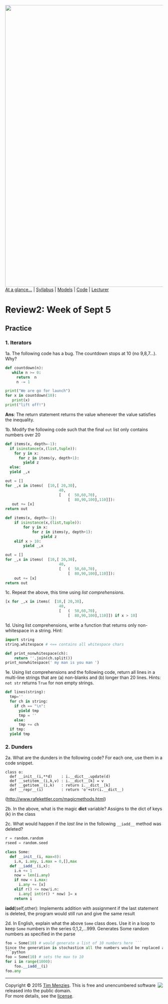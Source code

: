[<img width=900 src="https://raw.githubusercontent.com/txt/mase/master/img/banner1.png">](https://github.com/txt/mase/blob/master/README.md)   
[At a glance...](https://github.com/txt/mase/blob/master/OVERVIEW.md) |
[Syllabus](https://github.com/txt/mase/blob/master/SYLLABUS.md) |
[Models](https://github.com/txt/mase/blob/master/MODELS.md) |
[Code](https://github.com/txt/mase/tree/master/src) |
[Lecturer](http://menzies.us) 


# Review2: Week of Sept 5

##  Practice

### 1. Iterators

1a. The following code has a bug. The countdown stops at 10 (no 9,8,7...). Why?

```python
def countdown(n):
   while n >= 0:
     return  n
     n -= 1

print("We are go for launch")
for x in countdown(10):
   print(x)
print("lift off!")
```
**Ans**: The return statement returns the value whenever the value satisfies the inequality.

1b. Modify the following code such that the final `out` list
only contains numbers over 20

```python
def items(x, depth=-1):
  if isinstance(x,(list,tuple)):
    for y in x:
      for z in items(y, depth+1):
        yield z
  else:
  yield _,x

out = []
for _,x in items(  [10,[ 20,30],
                        40,
                        [   (  50,60,70),
                            [  80,90,100],110]]):
   out += [x]
return out
``` 

```python
def items(x, depth=-1):
    if isinstance(x,(list,tuple)):
        for y in x:
            for z in items(y, depth+1):
                yield z
    elif x > 10:
        yield _,x

out = []
for _,x in items(  [10,[ 20,30],
                        40,
                        [   (  50,60,70),
                            [  80,90,100],110]]):
    out += [x]
return out
```
1c. Repeat the above, this time using _list comprehensions_.
```python
[x for _,x in items(  [10,[ 20,30],
                        40,
                        [   (  50,60,70),
                            [  80,90,100],110]]) if x > 10]
```
1d. Using list comprehensions, write a function that returns only non-whitespace
in a string. Hint:

```python
import string
string.whitespace # <== contains all whitespace chars
```
```python
def print_nonwhitespace(ch):
    return ''.join(ch.split())
print_nonwhitespace(' my man is you man ')
```

1e. Using list comprehensions and the following code,
return all lines in a multi-line
strings that  are (a) non-blanks and (b) longer than 20
lines. Hints: `not str` returns `True` for non empty strings.

```python
def lines(string):
  tmp=''
  for ch in string: 
    if ch == "\n":
      yield tmp
      tmp = ''
    else:
      tmp += ch 
  if tmp:
  yield tmp
```
  
### 2. Dunders


2a. What are the dunders in the following code? For each one,
use them in a code snippet.

```
class o:
  def __init__(i,**d)    : i.__dict__.update(d)
  def __setitem__(i,k,v) : i.__dict__[k] = v
  def __getitem__(i,k)   : return i.__dict__[k]
  def __repr__(i)        : return 'o'+str(i.__dict__)
```
(http://www.rafekettler.com/magicmethods.html)

2b. In the above, what is the magic __dict__ variable?
Assigns to the dict of keys (k) in the class

2c. What would happen if the _last line_ in the following `__iadd__` method
was deleted?
```python
r = random.random
rseed = random.seed

class Some:
  def __init__(i, max=8): 
    i.n, i.any, i.max = 0,[],max
  def __iadd__(i,x):
    i.n += 1
    now = len(i.any)
    if now < i.max:    
      i.any += [x]
    elif r() <= now/i.n:
      i.any[ int(r() * now) ]= x 
    return i
```	
__iadd__(self,other): Implements addition with assignment
if the last statement is deleted, the program would still run and give the same result

2d. In English, explain what the above `Some` class  does. Use it in a loop
to keep `Some` numbers in the series 0,1,2,...999.
Generates Some random numbers as specified in the parse
```python
foo = Some(10) # would generate a list of 10 numbers here ```
Since the generation is stochasticm all the numbers would be replaced according to some random probability.
```python
foo = Some(10) # sets the max to 10
for i in range(1000):
    foo.__iadd__(i)
foo.any
```
_________

<img align=right src="https://raw.githubusercontent.com/txt/mase/master/img/pd-icon.png">Copyright © 2015 [Tim Menzies](http://menzies.us).
This is free and unencumbered software released into the public domain.   
For more details, see the [license](https://github.com/txt/mase/blob/master/LICENSE.md).

